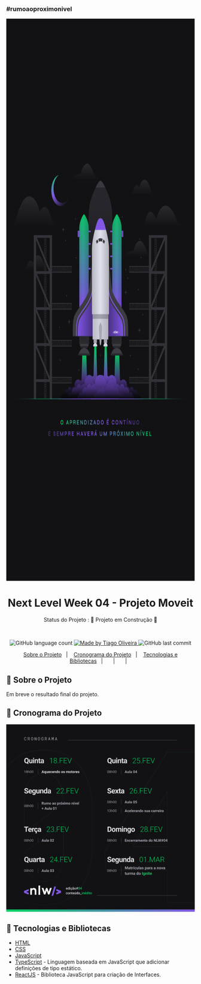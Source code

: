 
<h3>#rumoaoproximonivel</h3>

<div align="center">
   <img src="src/img/wallpaper.png" alt="Wallpaper" width="1500px" height="1500px">
</div>

<!-- ******************************* Título do Projeto ****************************************  -->
<h1 align="center" > Next Level Week 04 - Projeto Moveit</h1>

<!-- *******************************  Status do Projeto  **************************************  -->
<p align="center">
   Status do Projeto :  🚧 Projeto em Construção  🚧
</p>

<br/>
<!-- ************************************  Badges  ********************************************  -->

<p align="center">
  <img alt="GitHub language count" src="https://img.shields.io/github/languages/count/tosantos1/rocketseat-nlw4-moveit?color=342680">

  <a href="https://rocketseat.com.br">
    <img alt="Made by Tiago Oliveira" src="https://img.shields.io/badge/made%20by-Tiago Oliveira-342680">
  </a>

  <img alt="GitHub last commit" src="https://img.shields.io/github/last-commit/tosantos1/rocketseat-nlw4-moveit?color=342680">

</p>

<!-- ******************************* Ancoras **************************************************  -->

<p align="center">
  <a href="#sobre">Sobre o Projeto</a>&nbsp;&nbsp;&nbsp;|&nbsp;&nbsp;&nbsp;
  <a href="#cronograma">Cronograma do Projeto</a>&nbsp;&nbsp;&nbsp;|&nbsp;&nbsp;&nbsp;
  <a href="#tecnologias">Tecnologias e Bibliotecas</a>&nbsp;&nbsp;&nbsp;|&nbsp;&nbsp;&nbsp;
  <a href="#"></a>&nbsp;&nbsp;&nbsp;|&nbsp;&nbsp;&nbsp;
  <a href="#"></a>&nbsp;&nbsp;&nbsp;|&nbsp;&nbsp;&nbsp;
</p>

<!-- ******************************* Sobre ***************************************************  -->

<h2 id="sobre"> 🚀 Sobre o Projeto </h2>
Em breve o resultado final do projeto.

<h2 id="cronograma"> 📆 Cronograma do Projeto</h2>
<div align="center">
   <img src="src/img/cronograma.png" alt="Cronograma">
</div>


<h2 id="tecnologias"> 🧰 Tecnologias e Bibliotecas</h2>

* [HTML](https://www.w3schools.com/html/) 
* [CSS](https://www.w3schools.com/css/) 
* [JavaScript](https://www.w3schools.com/js/DEFAULT.asp)
* [TypeScript](https://www.typescriptlang.org/) - Linguagem baseada em JavaScript que adicionar definições de tipo estático.
* [ReactJS](https://pt-br.reactjs.org/) - Biblioteca JavaScript para criação de Interfaces.   